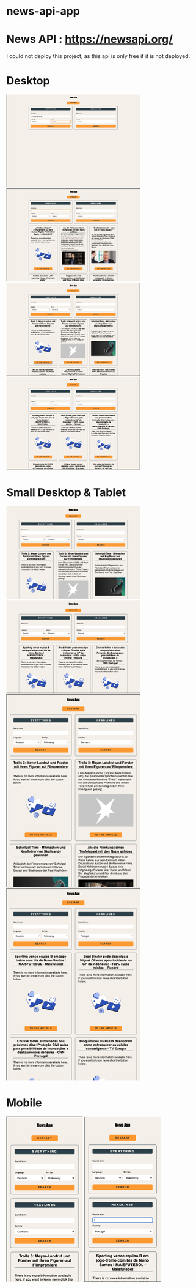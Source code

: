 # news-api-app

# News API : https://newsapi.org/

I could not deploy this project, as this api is only free if it is not deployed.

# Desktop

<div>
<img src="/assets/img/readme1.png" alt="readme" width="350px">
<img src="/assets/img/readme2.png" alt="readme" width="350px">
<img src="/assets/img/readme3.png" alt="readme" width="350px">
<img src="/assets/img/readme11.png" alt="readme" width="350px">
</div>

# Small Desktop & Tablet

<div>
<img src="/assets/img/readme4.png" alt="readme" width="350px">
<img src="/assets/img/readme10.png" alt="readme" width="350px">
</div>
<div>
<img src="/assets/img/readme5.png" alt="readme" width="350px">
<img src="/assets/img/readme8.png" alt="readme" width="350px">
</div>

# Mobile

<div>
<img src="/assets/img/readme6.png" alt="readme" width="200px">
<img src="/assets/img/readme7.png" alt="readme" width="200px">
</div>
